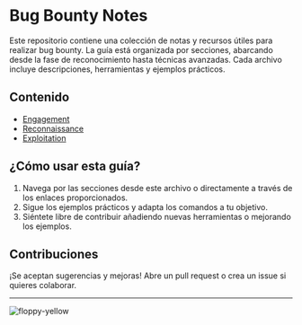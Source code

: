 # Bug Bounty Notes

Este repositorio contiene una colección de notas y recursos útiles para realizar bug bounty. La guía está organizada por secciones, abarcando desde la fase de reconocimiento hasta técnicas avanzadas. Cada archivo incluye descripciones, herramientas y ejemplos prácticos.

## Contenido
- [Engagement](assets/Engagement/README.md)
- [Reconnaissance](assets/Reconnaissance/README.md)
- [Exploitation](assets/Exploitation/README.md)  

## ¿Cómo usar esta guía?

1. Navega por las secciones desde este archivo o directamente a través de los enlaces proporcionados.
2. Sigue los ejemplos prácticos y adapta los comandos a tu objetivo.
3. Siéntete libre de contribuir añadiendo nuevas herramientas o mejorando los ejemplos.

## Contribuciones

¡Se aceptan sugerencias y mejoras! Abre un pull request o crea un issue si quieres colaborar.

---
![floppy-yellow](https://github.com/user-attachments/assets/6ab0e16f-ba1f-44e4-8c06-c312ee77dd59)
